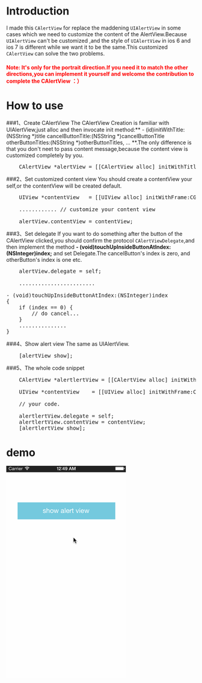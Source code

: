 Introduction
================================
I made this `CAlertView` for replace the maddening `UIAlertView` in some cases which we need to customize the content of the AlertView.Because `UIAlertView` can't be customized ,and the style of `UIAlertView` in ios 6 and ios 7 is different while we want it to be the same.This customized `CAlertView` can solve the two problems.

<h4><font color="red">Note: It's only for the portrait direction.If you need it to match the other directions,you can implement it yourself and welcome the contribution to complete the CAlertView ：）</font><h4>


How to use
================================
###1、Create CAlertView
The CAlertView Creation is familiar with UIAlertView,just alloc and then invocate init method:** - (id)initWithTitle:(NSString \*)title cancelButtonTitle:(NSString \*)cancelButtonTitle otherButtonTitles:(NSString *)otherButtonTitles, ... **.The only difference is that you don't neet to pass content message,because the content view is customized completely by you.
<pre>
    CAlertView *alertView = [[CAlertView alloc] initWithTitle:@"Alert" cancelButtonTitle:@"cancel" otherButtonTitles:@"comfirm", nil];
</pre>
###2、Set customized content view
You should create a contentView your self,or the contentView will be created default.
<pre>
	UIView *contentView   = [[UIView alloc] initWithFrame:CGRectMake(0, 0, 260, 100)];
	
	............ // customize your content view
	
	alertView.contentView = contentView;
</pre>

###3、Set delegate
If you want to do something after the button of the CAlertView clicked,you should confirm the protocol `CAlertViewDelegate`,and then implement the method **- (void)touchUpInsideButtonAtIndex:(NSInteger)index;** and set Delegate.The cancelButton's index is zero, and otherButton's index is one etc.
<pre>
	alertView.delegate = self;
	
	........................
	
- (void)touchUpInsideButtonAtIndex:(NSInteger)index
{
	if (index == 0) {
		// do cancel...
	}
	...............		
}
</pre>

###4、Show alert view
The same as UIAlertView.
<pre>
	[alertView show];
</pre>

###5、The whole code snippet
<pre>
    CAlertView *alertlertView = [[CAlertView alloc] initWithTitle:@"Alert" cancelButtonTitle:@"cancel" otherButtonTitles:@"comfirm", nil];
   
    UIView *contentView    = [[UIView alloc] initWithFrame:CGRectMake(0, 0, 260, 100)];
 
 	// your code.
 
    alertlertView.delegate = self;
    alertlertView.contentView = contentView;
    [alertlertView show];
</pre>


demo
================================
<img src="https://raw.githubusercontent.com/JasonZengJ/CAlertView/master/demo.gif">